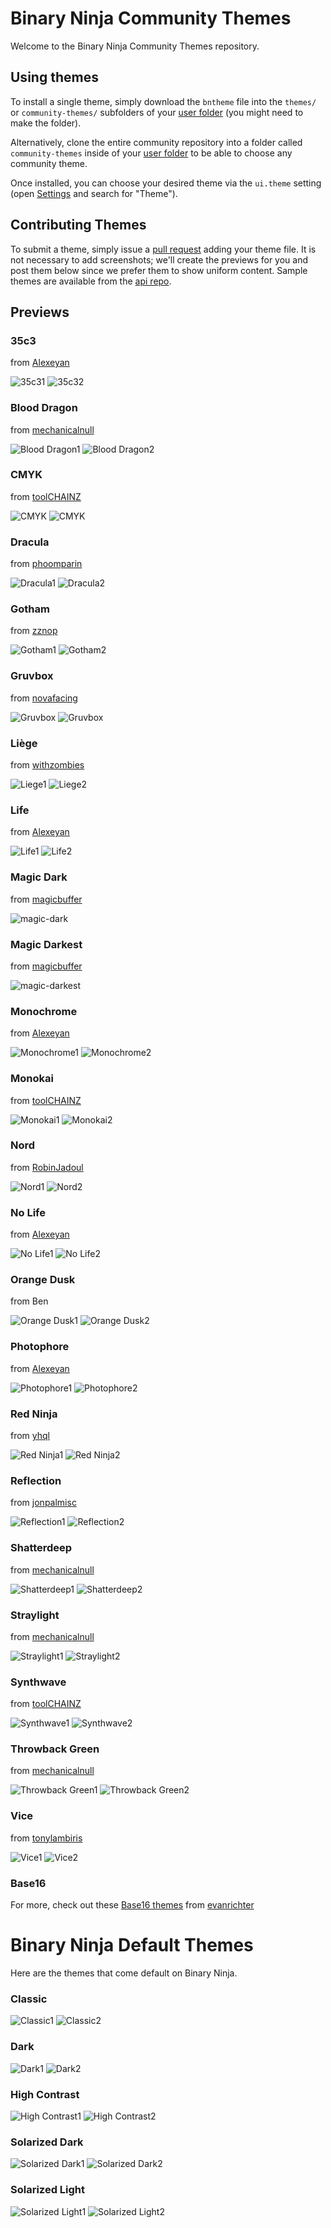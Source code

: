# Binary Ninja Community Themes

Welcome to the Binary Ninja Community Themes repository. 

## Using themes

To install a single theme, simply download the `bntheme` file into the `themes/` or `community-themes/` subfolders of your [user folder](https://docs.binary.ninja/getting-started.html#user-folder) (you might need to make the folder).

Alternatively, clone the entire community repository into a folder called `community-themes` inside of your [user folder](https://docs.binary.ninja/getting-started.html#user-folder) to be able to choose any community theme.

Once installed, you can choose your desired theme via the `ui.theme` setting (open [Settings](https://docs.binary.ninja/getting-started.html#settings) and search for "Theme").

## Contributing Themes

To submit a theme, simply issue a [pull request](https://github.com/Vector35/community-themes/pulls) adding your theme file. It is not necessary to add screenshots; we'll create the previews for you and post them below since we prefer them to show uniform content. Sample themes are available from the [api repo](https://github.com/Vector35/binaryninja-api/tree/dev/themes).

## Previews

### 35c3
from [Alexeyan](https://github.com/Alexeyan)

![35c31](previews/35c31.png)
![35c32](previews/35c32.png)


### Blood Dragon
from [mechanicalnull](https://github.com/mechanicalnull)

![Blood Dragon1](previews/blooddragon1.png)
![Blood Dragon2](previews/blooddragon2.png)


### CMYK
from [toolCHAINZ](https://github.com/toolCHAINZ)

![CMYK](previews/cmyk1.png)
![CMYK](previews/cmyk2.png)


### Dracula
from [phoomparin](https://github.com/phoomparin)

![Dracula1](previews/dracula1.png)
![Dracula2](previews/dracula2.png)


### Gotham
from [zznop](https://github.com/zznop)

![Gotham1](previews/gotham1.png)
![Gotham2](previews/gotham2.png)


### Gruvbox
from [novafacing](https://github.com/novafacing)

![Gruvbox](previews/gruvbox1.png)
![Gruvbox](previews/gruvbox2.png)


### Liège
from [withzombies](https://github.com/withzombies)

![Liege1](previews/liege1.png)
![Liege2](previews/liege2.png)


### Life
from [Alexeyan](https://github.com/Alexeyan)

![Life1](previews/life1.png)
![Life2](previews/life2.png)


### Magic Dark
from [magicbuffer](https://github.com/magicbuffer)

![magic-dark](previews/magic-dark.png)


### Magic Darkest
from [magicbuffer](https://github.com/magicbuffer)

![magic-darkest](previews/magic-darkest.png)


### Monochrome
from [Alexeyan](https://github.com/Alexeyan)

![Monochrome1](previews/monochrome1.png)
![Monochrome2](previews/monochrome2.png)


### Monokai
from [toolCHAINZ](https://github.com/toolCHAINZ)

![Monokai1](previews/monokai1.png)
![Monokai2](previews/monokai2.png)


### Nord
from [RobinJadoul](https://github.com/RobinJadoul)

![Nord1](previews/nord1.png)
![Nord2](previews/nord2.png)


### No Life
from [Alexeyan](https://github.com/Alexeyan)

![No Life1](previews/nolife1.png)
![No Life2](previews/nolife2.png)


### Orange Dusk
from Ben

![Orange Dusk1](previews/orangedusk1.png)
![Orange Dusk2](previews/orangedusk2.png)


### Photophore
from [Alexeyan](https://github.com/Alexeyan)

![Photophore1](previews/photophore1.png)
![Photophore2](previews/photophore2.png)


### Red Ninja
from [yhql](https://github.com/yhql)

![Red Ninja1](previews/redninja1.png)
![Red Ninja2](previews/redninja2.png)


### Reflection
from [jonpalmisc](https://github.com/jonpalmisc)

![Reflection1](previews/reflection1.png)
![Reflection2](previews/reflection2.png)


### Shatterdeep
from [mechanicalnull](https://github.com/mechanicalnull)

![Shatterdeep1](previews/shatterdeep1.png)
![Shatterdeep2](previews/shatterdeep2.png)


### Straylight
from [mechanicalnull](https://github.com/mechanicalnull)

![Straylight1](previews/straylight1.png)
![Straylight2](previews/straylight2.png)


### Synthwave
from [toolCHAINZ](https://github.com/toolCHAINZ)

![Synthwave1](previews/synthwave1.png)
![Synthwave2](previews/synthwave2.png)


### Throwback Green
from [mechanicalnull](https://github.com/mechanicalnull)

![Throwback Green1](previews/throwbackgreen1.png)
![Throwback Green2](previews/throwbackgreen2.png)


### Vice
from [tonylambiris](https://github.com/tonylambiris)

![Vice1](previews/vice1.png)
![Vice2](previews/vice2.png)


### Base16
For more, check out these [Base16 themes](https://github.com/evanrichter/base16-binary-ninja) from [evanrichter](https://github.com/evanrichter)

# Binary Ninja Default Themes

Here are the themes that come default on Binary Ninja.


### Classic

![Classic1](previews/classic1.png)
![Classic2](previews/classic2.png)


### Dark

![Dark1](previews/dark1.png)
![Dark2](previews/dark2.png)


### High Contrast

![High Contrast1](previews/highcontrast1.png)
![High Contrast2](previews/highcontrast2.png)


### Solarized Dark

![Solarized Dark1](previews/solarizeddark1.png)
![Solarized Dark2](previews/solarizeddark2.png)


### Solarized Light

![Solarized Light1](previews/solarizedlight1.png)
![Solarized Light2](previews/solarizedlight2.png)
